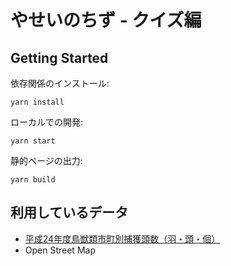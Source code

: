 # やせいのちず - クイズ編

## Getting Started

依存関係のインストール:

```
yarn install
```

ローカルでの開発:

```
yarn start
```

静的ページの出力:

```
yarn build
```

## 利用しているデータ

* [平成24年度鳥獣類市町別捕獲頭数（羽・頭・個）](http://www.pref.fukui.jp/doc/dx-suishin/opendata/list10_chouju.html)
* Open Street Map
